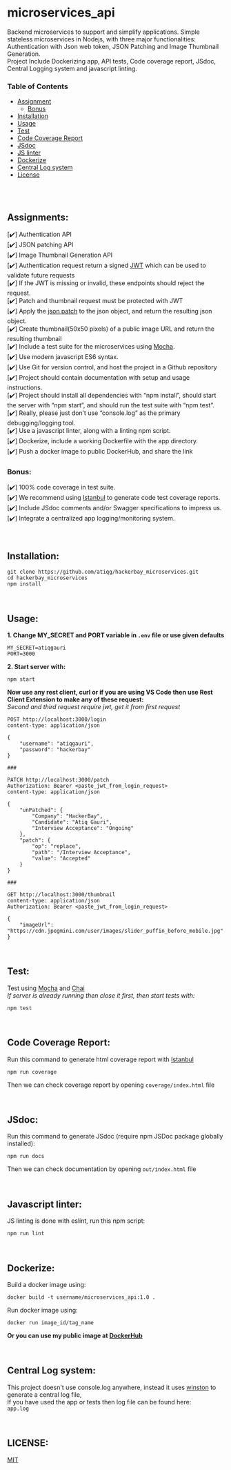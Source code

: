 # microservices_api
Backend microservices to support and simplify applications. Simple stateless microservices in Nodejs, with three major functionalities: Authentication with Json web token, JSON Patching and Image Thumbnail Generation.      
Project Include Dockerizing app, API tests, Code coverage report, JSdoc, Central Logging system and javascript linting.
</br>

<!-- TABLE OF CONTENTS -->
### Table of Contents
* [Assignment](#assignments)
  * [Bonus](#bonus)
* [Installation](#installation)
* [Usage](#usage)
* [Test](#test)
* [Code Coverage Report](#coverage)
* [JSdoc](#jsdoc)
* [JS linter](#lint)
* [Dockerize](#docker)
* [Central Log system](#logs)
* [License](#license)
</br>
</br> 


## Assignments: <i id="assignments"></i>

[✔️] Authentication API       
[✔️] JSON patching API        
[✔️] Image Thumbnail Generation API           
[✔️] Authentication request return a signed  [JWT]( https://jwt.io/) which can be used to validate future requests      
[✔️] If the JWT is missing or invalid, these endpoints should reject the request.      
[✔️] Patch and thumbnail request must be protected with JWT           
[✔️] Apply the [json patch](http://jsonpatch.com/) to the json object, and return the resulting json object.     
[✔️] Create thumbnail(50x50 pixels) of a public image URL and return the resulting thumbnail       
[✔️] Include a test suite for the microservices using [Mocha](https://mochajs.org/).    
[✔️] Use modern javascript ES6 syntax.       
[✔️] Use Git for version control, and host the project in a Github repository       
[✔️] Project should contain documentation with setup and usage instructions.        
[✔️] Project should install all dependencies with “npm install”, should start the server with “npm start”, and should run the test suite with “npm test”.             
[✔️] Really, please just don’t use “console.log” as the primary debugging/logging tool.      
[✔️] Use a javascript linter, along with a linting npm script.       
[✔️] Dockerize, include a working Dockerfile with the app directory.        
[✔️] Push a docker image to public DockerHub, and share the link     

### Bonus: <i id="bonus"></i>
[✔️] 100% code coverage in test suite.       
[✔️] We recommend using [Istanbul](https://github.com/gotwarlost/istanbul) to generate code test coverage reports.      
[✔️] Include JSdoc comments and/or Swagger specifications to impress us.        
[✔️] Integrate a centralized app logging/monitoring system.      

</br>

## Installation: <i id="installation"></i> 
```
git clone https://github.com/atiqg/hackerbay_microservices.git
cd hackerbay_microservices
npm install
```
</br>

## Usage: <i id="usage"></i> 
<b>1. Change MY_SECRET and PORT variable in `.env` file or use given defaults</b>
```
MY_SECRET=atiqgauri
PORT=3000
```

<b>2. Start server with:</b>
```
npm start
```
<b>Now use any rest client, curl or if you are using VS Code then use Rest Client Extension to make any of these request:</br></b>
<i>Second and third request require jwt, get it from first request</i>
```
POST http://localhost:3000/login
content-type: application/json

{
    "username": "atiqgauri",
    "password": "hackerbay"
}

###

PATCH http://localhost:3000/patch
Authorization: Bearer <paste_jwt_from_login_request>
content-type: application/json

{ 
    "unPatched": {
        "Company": "HackerBay",
        "Candidate": "Atiq Gauri",
        "Interview Acceptance": "Ongoing"
    }, 
    "patch": {
        "op": "replace",
        "path": "/Interview Acceptance",
        "value": "Accepted"
    }
}

###

GET http://localhost:3000/thumbnail
content-type: application/json
Authorization: Bearer <paste_jwt_from_login_request>

{
    "imageUrl": "https://cdn.jpegmini.com/user/images/slider_puffin_before_mobile.jpg"
}
```

</br>

## Test: <i id="test"></i> 
Test using [Mocha](https://mochajs.org/) and [Chai](https://www.chaijs.com/)           
<i>If server is already running then close it first, then start tests with: </i>
```
npm test
```

</br>

## Code Coverage Report: <i id="coverage"></i> 
Run this command to generate html coverage report with [Istanbul](https://github.com/gotwarlost/istanbul)        
```
npm run coverage
```
Then we can check coverage report by opening `coverage/index.html` file      

</br>

## JSdoc: <i id="jsdoc"></i> 
Run this command to generate JSdoc (require npm JSDoc package globally installed):
```
npm run docs
```
Then we can check documentation by opening `out/index.html` file        

</br>

## Javascript linter: <i id="lint"></i>
JS linting is done with eslint, run this npm script:
```
npm run lint
```

</br>

## Dockerize: <i id="docker"></i>
Build a docker image using: 
```
docker build -t username/microservices_api:1.0 .
```
Run docker image using:     
```
docker run image_id/tag_name
```

<b>Or you can use my public image at [DockerHub](https://hub.docker.com/repository/docker/atiqgauri/microservices_api)</b>

</br>

## Central Log system: <i id="logs"></i>
This project doesn't use console.log anywhere, instead it uses [winston](https://www.npmjs.com/package/winston) to generate a central log file,       
If you have used the app or tests then log file can be found here:           
`app.log`

</br>

## LICENSE: <i id="license"></i>
[MIT](https://github.com/atiqg/hackerbay_microservices/blob/main/LICENSE)
